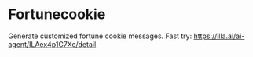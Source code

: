 # Fortunecookie
Generate customized fortune cookie messages.
Fast try: https://illa.ai/ai-agent/ILAex4p1C7Xc/detail
